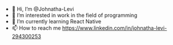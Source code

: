- 👋 Hi, I’m @Johnatha-Levi
- 👀 I’m interested in work in the field of programming
- 🌱 I’m currently learning React Native
- 📫 How to reach me https://www.linkedin.com/in/johnatha-levi-294300253

<!---
Johnatha-Levi/Johnatha-Levi is a ✨ special ✨ repository because its `README.md` (this file) appears on your GitHub profile.
You can click the Preview link to take a look at your changes.
--->

